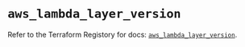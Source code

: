 # `aws_lambda_layer_version`

Refer to the Terraform Registory for docs: [`aws_lambda_layer_version`](https://registry.terraform.io/providers/hashicorp/aws/5.6.1/docs/resources/lambda_layer_version).
